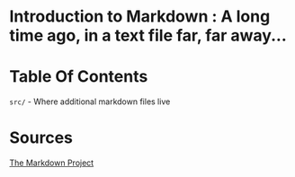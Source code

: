 # Introduction to Markdown : A long time ago, in a text file far, far away...


# Table Of Contents
`src/` - Where additional markdown files live

# Sources

[The Markdown Project](https://daringfireball.net/projects/markdown/)
